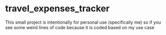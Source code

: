 # travel_expenses_tracker

This small project is intentionally for personal use (specifically me) so if you see some weird lines of code because it is coded based on my use case
